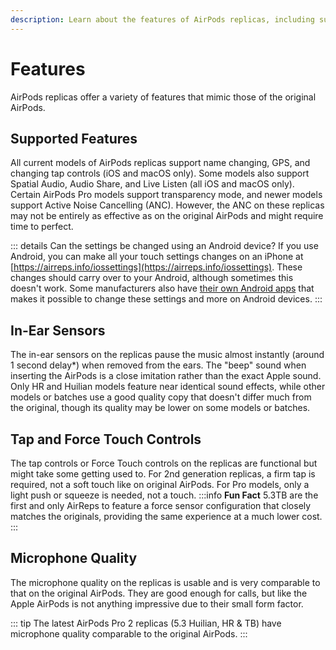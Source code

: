 ```yaml
---
description: Learn about the features of AirPods replicas, including supported features like name changing and GPS, in-ear sensor functionality, tap and force touch controls, microphone quality, and LED indications. 
---
```


# Features

AirPods replicas offer a variety of features that mimic those of the original AirPods.

## Supported Features

All current models of AirPods replicas support name changing, GPS, and changing tap controls (iOS and macOS only). Some models also support Spatial Audio, Audio Share, and Live Listen (all iOS and macOS only). Certain AirPods Pro models support transparency mode, and newer models support Active Noise Cancelling (ANC). However, the ANC on these replicas may not be entirely as effective as on the original AirPods and might require time to perfect.

::: details Can the settings be changed using an Android device?
If you use Android, you can make all your touch settings changes on an iPhone at [https://airreps.info/iossettings](https://airreps.info/iossettings). These changes should carry over to your Android, although sometimes this doesn't work. Some manufacturers also have [their own Android apps](https://airpodsreplicas.com/useful-apps) that makes it possible to change these settings and more on Android devices.
:::

## In-Ear Sensors

The in-ear sensors on the replicas pause the music almost instantly (around 1 second delay*) when removed from the ears. The "beep" sound when inserting the AirPods is a close imitation rather than the exact Apple sound. Only HR and Huilian models feature near identical sound effects, while other models or batches use a good quality copy that doesn't differ much from the original, though its quality may be lower on some models or batches.

## Tap and Force Touch Controls

The tap controls or Force Touch controls on the replicas are functional but might take some getting used to. For 2nd generation replicas, a firm tap is required, not a soft touch like on original AirPods. For Pro models, only a light push or squeeze is needed, not a touch.
:::info **Fun Fact**
5.3TB are the first and only AirReps to feature a force sensor configuration that closely matches the originals, providing the same experience at a much lower cost.
:::
## Microphone Quality

The microphone quality on the replicas is usable and is very comparable to that on the original AirPods. They are good enough for calls, but like the Apple AirPods is not anything impressive due to their small form factor.

::: tip
The latest AirPods Pro 2 replicas (5.3 Huilian, HR & TB) have microphone quality comparable to the original AirPods.
:::

